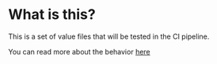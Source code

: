 # What is this?

This is a set of value files that will be tested in the CI pipeline.

You can read more about the behavior [here](https://github.com/helm/charts/blob/master/test/README.md#providing-custom-test-values)
